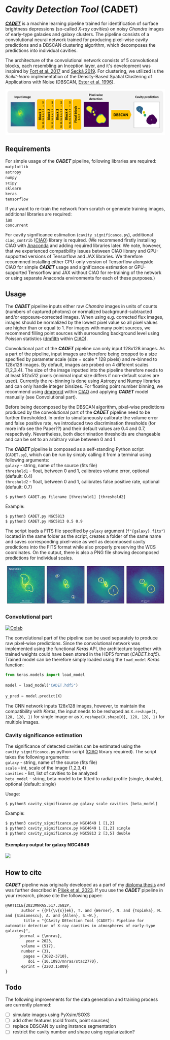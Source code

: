 # *Cavity Detection Tool* (CADET)

[***CADET***](https://tomasplsek.github.io/CADET/) is a machine learning pipeline trained for identification of surface brightness depressions (so-called *X-ray cavities*) on noisy *Chandra* images of early-type galaxies and galaxy clusters. The pipeline consists of a convolutional neural network trained for producing pixel-wise cavity predictions and a DBSCAN clustering algorithm, which decomposes the predictions into individual cavities.

<!-- The pipeline was developed in order to improve the automation and accuracy of X-ray cavity detection and size-estimation.  -->
The architecture of the convolutional network consists of 5 convolutional blocks, each resembling an Inception layer, and it's development was inspired by [Fort et al. 2017](https://ui.adsabs.harvard.edu/abs/2017arXiv171200523F/abstract) and [Secká 2019](https://is.muni.cz/th/rnxoz/?lang=en;fakulta=1411). For clustering, we utilized is the *Scikit-learn* implementation of the Density-Based Spatial Clustering of Applications with Noise (DBSCAN, [Ester et al. 1996](https://citeseerx.ist.psu.edu/viewdoc/summary?doi=10.1.1.121.9220)).

![Architecture](figures/architecture.png)

## Requirements

For simple usage of the ***CADET***  pipeline, following libraries are required:\
`matplotlib`\
`astropy`\
`numpy`\
`scipy`\
`sklearn`\
`keras`\
`tensorflow`

If you want to re-train the network from scratch or generate training images, additional libraries are required:\
[`jax`](https://github.com/google/jax)\
`concurrent`

For cavity significance estimation (`cavity_significance.py`), additional `ciao_contrib` ([CIAO](https://cxc.harvard.edu/ciao/)) library is required.  (We recommend firstly installing CIAO with [Anaconda](https://www.anaconda.com/products/individual) and adding required libraries later. We note, however, that we experienced compatibility issues between CIAO library and GPU-supported versions of Tensorflow and JAX libraries. We therefore recommned installing either CPU-only version of Tensorflow alongside CIAO for simple ***CADET*** usage and significance estimation or GPU-supported Tensorflow and JAX without CIAO for re-training of the network or using separate Anaconda environments for each of these purposes.)


## Usage

The ***CADET*** pipeline inputs either raw *Chandra* images in units of counts (numbers of captured photons) or normalized background-subtracted and/or exposure-corrected images. When using e.g. corrected flux images, images should be normalized by the lowest pixel value so all pixel values are higher than or equal to 1. For images with many point sources, we recommend filling point sources with surrounding background level using Poisson statistics ([dmfilth](https://cxc.cfa.harvard.edu/ciao/ahelp/dmfilth.html) within [CIAO](https://cxc.harvard.edu/ciao/)).

Convolutional part of the ***CADET*** pipeline can only input 128x128 images. As a part of the pipeline, input images are therefore being cropped to a size specified by parameter scale (size = scale * 128 pixels) and re-binned to 128x128 images. By default, images are probed on 4 different scales (1,2,3,4). The size of the image inputted into the pipeline therefore needs to at least 512x512 pixels (minimal input size differs if non-default scales are used). Currently the re-binning is done using Astropy and Numpy libraries and can only handle integer binsizes. For floating point number binning, we recommend using [dmregrid](https://cxc.cfa.harvard.edu/ciao/ahelp/dmregrid.html) within [CIAO](https://cxc.harvard.edu/ciao/) and applying ***CADET*** model manually (see Convolutional part).

Before being decomposed by the DBSCAN algorithm, pixel-wise predictions produced by the convolutional part of the ***CADET*** pipeline need to be further thresholded. In order to simultaneously calibrate the volume error and false positive rate, we introduced two discrimination thresholds (for more info see the Paper??) and their default values are 0.4 and 0.7, respectively. Nevertheless, both discrimination thresholds are changeable and can be set to an arbitrary value between 0 and 1.

The ***CADET*** pipeline is composed as a self-standing Python script (`CADET.py`), which can be run by simply calling it from a terminal using following arguments:\
`galaxy` - string, name of the source (fits file)\
`threshold1` - float, between 0 and 1, calibrates volume error, optional (default: 0.4)\
`threshold2` - float, between 0 and 1, calibrates false positive rate, optional (default: 0.7)

```console
$ python3 CADET.py filename [threshold1] [threshold2]
```

Example:

```console
$ python3 CADET.py NGC5813
$ python3 CADET.py NGC5813 0.5 0.9
```

The script loads a FITS file specified by `galaxy` argument (`f"{galaxy}.fits"`) located in the same folder as the script, creates a folder of the same name and saves corresponding pixel-wise as well as decomposed cavity predictions into the FITS format while also properly preserving the WCS coordinates. On the output, there is also a PNG file showing decomposed predictions for individual scales.
 <!-- and a TXT file containing calculated cavity areas and volumes. -->

<!-- The volumes of X-ray cavities are calculated under the assumption of symmetry along the direction from the galactic centre into the centre of the cavity (calculated as *center of mass*). The cavity depth in each point on that line is assumed to be equal to its width (perpendicular to that line). Thereby produced 3D cavity models can be alternatively viewed or stored in the `.npy` format for further use (e.g. cavity energy calculation) -->

![](figures/NGC5813.png)

### Convolutional part

[![Colab](https://colab.research.google.com/assets/colab-badge.svg)](https://colab.research.google.com/github/tomasplsek/CADET/blob/main/CADET_example_colab.ipynb)

The convolutional part of the pipeline can be used separately to produce raw pixel-wise predictions. Since the convolutional network was implemented using the functional *Keras* API, the architecture together with trained weights could have been stored in the HDF5 format (*CADET.hdf5*). Trained model can be therefore simply loaded using the `load_model` *Keras* function:

```python
from keras.models import load_model

model = load_model("CADET.hdf5")

y_pred = model.predict(X)
```

The CNN network inputs 128x128 images, however, to maintain the compatibility with *Keras*, the input needs to be reshaped as `X.reshape(1, 128, 128, 1)` for single image or as `X.reshape(X.shape[0], 128, 128, 1)` for multiple images.

<!-- Thus produced pixel-wise prediction needs to be further thresholded and decomposed into individual cavities using a DBSCAN clustering algorithm:

```python
import numpy as np
from sklearn.cluster import DBSCAN

y_pred = np.where(y_pred > threshold, 1, 0)

x, y = y_pred.nonzero()
data = np.array([x,y]).reshape(2, -1)

clusters = DBSCAN(eps=1.5, min_samples=3).fit(data.T).labels_
``` -->

### Cavity significance estimation

The significance of detected cavities can be estimated using the `cavity_significance.py` python script ([CIAO](https://cxc.harvard.edu/ciao/) library required). The script takes the following arguments:\
`galaxy` - string, name of the source (fits file)\
`scale` - int, scale of the image {1,2,3,4}\
`cavities` - list, list of cavities to be analyzed\
`beta_model` - string, beta model to be fitted to radial profile {single, double}, optional (default: single)

Usage: 
```console
$ python3 cavity_significance.py galaxy scale cavities [beta_model]
```
Example: 
```console
$ python3 cavity_significance.py NGC4649 1 [1,2]
$ python3 cavity_significance.py NGC4649 1 [1,2] single
$ python3 cavity_significance.py NGC5813 2 [3,5] double
```

#### Exemplary output for galaxy NGC4649

![](figures/significance.png)

<!-- ## Example

Here we present an example of the pipeline being used on real *Chandra* images of giant elliptical galaxies. -->

<!-- [![Colab](https://colab.research.google.com/assets/colab-badge.svg)](https://colab.research.google.com/github/tomasplsek/CADET/blob/main/CADET_example_colab.ipynb) -->

<!-- ![](figures/CADET_size.png) -->

## How to cite

***CADET*** pipeline was originally developed as a part of my [diploma thesis](https://is.muni.cz/th/x68od/?lang=en) and was further described in [Plšek et al. 2023](https://ui.adsabs.harvard.edu/abs/2022MNRAS.517.3682P/abstract). If you use the ***CADET***  pipeline in your research, please cite the following paper:

```
@ARTICLE{2023MNRAS.517.3682P,
       author = {{Pl{\v{s}}ek}, T. and {Werner}, N. and {Topinka}, M. and {Simionescu}, A. and {Allen}, S.~W.},
        title = "{CAvity DEtection Tool (CADET): Pipeline for automatic detection of X-ray cavities in atmospheres of early-type galaxies}",
      journal = {\mnras},
         year = 2023,
       volume = {517},
       number = {3},
        pages = {3682-3710},
          doi = {10.1093/mnras/stac2770},
       eprint = {2203.15809}
}
```

## Todo

The following improvements for the data generation and training process are currently planned:

- [ ] simulate images using PyXsim/SOXS
- [ ] add other features (cold fronts, point sources)
- [ ] replace DBSCAN by using instance segmentation 
- [ ] restrict the cavity number and shape using regularization?
<!-- - [ ] enable inputting arbitrarily sized images -->
